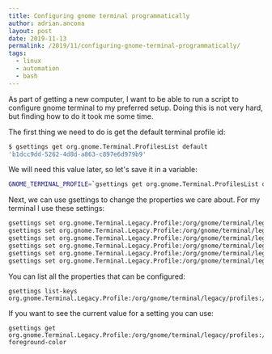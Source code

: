 ```yaml
---
title: Configuring gnome terminal programmatically
author: adrian.ancona
layout: post
date: 2019-11-13
permalink: /2019/11/configuring-gnome-terminal-programmatically/
tags:
  - linux
  - automation
  - bash
---
```


As part of getting a new computer, I want to be able to run a script to configure gnome terminal to my preferred setup. Doing this is not very hard, but finding how to do it took me some time.

The first thing we need to do is get the default terminal profile id:

```sh
$ gsettings get org.gnome.Terminal.ProfilesList default
'b1dcc9dd-5262-4d8d-a863-c897e6d979b9'
```

<!--more-->

We will need this value later, so let's save it in a variable:

```sh
GNOME_TERMINAL_PROFILE=`gsettings get org.gnome.Terminal.ProfilesList default | awk -F \' '{print $2}'`
```

Next, we can use gsettings to change the properties we care about. For my terminal I use these settings:

```sh
gsettings set org.gnome.Terminal.Legacy.Profile:/org/gnome/terminal/legacy/profiles:/:$GNOME_TERMINAL_PROFILE/ font 'Monospace 10'
gsettings set org.gnome.Terminal.Legacy.Profile:/org/gnome/terminal/legacy/profiles:/:$GNOME_TERMINAL_PROFILE/ use-system-font false
gsettings set org.gnome.Terminal.Legacy.Profile:/org/gnome/terminal/legacy/profiles:/:$GNOME_TERMINAL_PROFILE/ audible-bell false
gsettings set org.gnome.Terminal.Legacy.Profile:/org/gnome/terminal/legacy/profiles:/:$GNOME_TERMINAL_PROFILE/ use-theme-colors false
gsettings set org.gnome.Terminal.Legacy.Profile:/org/gnome/terminal/legacy/profiles:/:$GNOME_TERMINAL_PROFILE/ background-color '#000000'
gsettings set org.gnome.Terminal.Legacy.Profile:/org/gnome/terminal/legacy/profiles:/:$GNOME_TERMINAL_PROFILE/ foreground-color '#AFAFAF'
```

You can list all the properties that can be configured:

```
gsettings list-keys org.gnome.Terminal.Legacy.Profile:/org/gnome/terminal/legacy/profiles:/:$GNOME_TERMINAL_PROFILE/
```

If you want to see the current value for a setting you can use:

```
gsettings get org.gnome.Terminal.Legacy.Profile:/org/gnome/terminal/legacy/profiles:/:$GNOME_TERMINAL_PROFILE/ foreground-color
```
